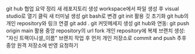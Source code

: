 git hub 협업 요약 정리
새 레포지토리 생성
workspace에서 파일 생성 후 visual studio로 열기 클릭
새 터미널 생성
git bash로 변경
git init 활용 깃 초기화 
git hub의 개인 repository와 링크 연결
git add . 
git 커밋메세지 생성 
git hub와 연동: git push origin main 활용
중앙 repository의 url fork
개인 repository에 복제
브랜치 생성: "자신 트랙이니셜_이름"
브랜치 작업 후 먼저 개인 저장소로 commit and push
추후 중앙 원격 저장소에 반영 요청하기